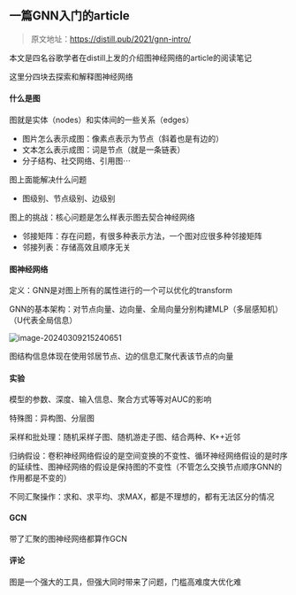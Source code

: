 ## 一篇GNN入门的article

> 原文地址：https://distill.pub/2021/gnn-intro/

本文是四名谷歌学者在distill上发的介绍图神经网络的article的阅读笔记

这里分四块去探索和解释图神经网络

#### 什么是图

图就是实体（nodes）和实体间的一些关系（edges）

- 图片怎么表示成图：像素点表示为节点（斜着也是有边的）
- 文本怎么表示成图：词是节点（就是一条链表）
- 分子结构、社交网络、引用图$\cdots$

图上面能解决什么问题

- 图级别、节点级别、边级别

图上的挑战：核心问题是怎么样表示图去契合神经网络

- 邻接矩阵：存在问题，有很多种表示方法，一个图对应很多种邻接矩阵
- 邻接列表：存储高效且顺序无关

#### 图神经网络

定义：GNN是对图上所有的属性进行的一个可以优化的transform

GNN的基本架构：对节点向量、边向量、全局向量分别构建MLP（多层感知机）（U代表全局信息）

![image-20240309215240651](https://gitee.com/mianmann/drawing-bed-warehouse/raw/master/img/image-20240309215240651.png)

图结构信息体现在使用邻居节点、边的信息汇聚代表该节点的向量

#### 实验

模型的参数、深度、输入信息、聚合方式等等对AUC的影响

特殊图：异构图、分层图

采样和批处理：随机采样子图、随机游走子图、结合两种、K++近邻

归纳假设：卷积神经网络假设的是空间变换的不变性、循环神经网络假设的是时序的延续性、图神经网络的假设是保持图的不变性（不管怎么交换节点顺序GNN的作用都是不变的）

不同汇聚操作：求和、求平均、求MAX，都是不理想的，都有无法区分的情况

#### GCN

带了汇聚的图神经网络都算作GCN

#### 评论

图是一个强大的工具，但强大同时带来了问题，门槛高难度大优化难

